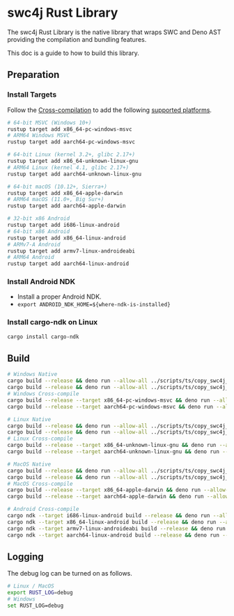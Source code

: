 # swc4j Rust Library

The swc4j Rust Library is the native library that wraps SWC and Deno AST providing the compilation and bundling features.

This doc is a guide to how to build this library.

## Preparation

### Install Targets

Follow the [Cross-compilation](https://rust-lang.github.io/rustup/cross-compilation.html) to add the following [supported platforms](https://doc.rust-lang.org/nightly/rustc/platform-support.html).


```sh
# 64-bit MSVC (Windows 10+)
rustup target add x86_64-pc-windows-msvc
# ARM64 Windows MSVC
rustup target add aarch64-pc-windows-msvc

# 64-bit Linux (kernel 3.2+, glibc 2.17+)
rustup target add x86_64-unknown-linux-gnu
# ARM64 Linux (kernel 4.1, glibc 2.17+)
rustup target add aarch64-unknown-linux-gnu

# 64-bit macOS (10.12+, Sierra+)
rustup target add x86_64-apple-darwin
# ARM64 macOS (11.0+, Big Sur+)
rustup target add aarch64-apple-darwin

# 32-bit x86 Android
rustup target add i686-linux-android
# 64-bit x86 Android
rustup target add x86_64-linux-android
# ARMv7-A Android
rustup target add armv7-linux-androideabi
# ARM64 Android
rustup target add aarch64-linux-android
```

### Install Android NDK

* Install a proper Android NDK.
* `export ANDROID_NDK_HOME=${where-ndk-is-installed}`

### Install cargo-ndk on Linux

```sh
cargo install cargo-ndk
```

## Build

```sh
# Windows Native
cargo build --release && deno run --allow-all ../scripts/ts/copy_swc4j_lib.ts -o windows -a x86_64
cargo build --release && deno run --allow-all ../scripts/ts/copy_swc4j_lib.ts -o windows -a arm64
# Windows Cross-compile
cargo build --release --target x86_64-pc-windows-msvc && deno run --allow-all ../scripts/ts/copy_swc4j_lib.ts -o windows -a x86_64
cargo build --release --target aarch64-pc-windows-msvc && deno run --allow-all ../scripts/ts/copy_swc4j_lib.ts -o windows -a arm64

# Linux Native
cargo build --release && deno run --allow-all ../scripts/ts/copy_swc4j_lib.ts -o linux -a x86_64
cargo build --release && deno run --allow-all ../scripts/ts/copy_swc4j_lib.ts -o linux -a arm64
# Linux Cross-compile
cargo build --release --target x86_64-unknown-linux-gnu && deno run --allow-all ../scripts/ts/copy_swc4j_lib.ts -o linux -a x86_64
cargo build --release --target aarch64-unknown-linux-gnu && deno run --allow-all ../scripts/ts/copy_swc4j_lib.ts -o linux -a arm64

# MacOS Native
cargo build --release && deno run --allow-all ../scripts/ts/copy_swc4j_lib.ts -o macos -a x86_64
cargo build --release && deno run --allow-all ../scripts/ts/copy_swc4j_lib.ts -o macos -a arm64
# MacOS Cross-compile
cargo build --release --target x86_64-apple-darwin && deno run --allow-all ../scripts/ts/copy_swc4j_lib.ts -o macos -a x86_64
cargo build --release --target aarch64-apple-darwin && deno run --allow-all ../scripts/ts/copy_swc4j_lib.ts -o macos -a arm64

# Android Cross-compile
cargo ndk --target i686-linux-android build --release && deno run --allow-all ../scripts/ts/copy_swc4j_lib.ts -o android -a x86
cargo ndk --target x86_64-linux-android build --release && deno run --allow-all ../scripts/ts/copy_swc4j_lib.ts -o android -a x86_64
cargo ndk --target armv7-linux-androideabi build --release && deno run --allow-all ../scripts/ts/copy_swc4j_lib.ts -o android -a arm
cargo ndk --target aarch64-linux-android build --release && deno run --allow-all ../scripts/ts/copy_swc4j_lib.ts -o android -a arm64
```

## Logging

The debug log can be turned on as follows.

```sh
# Linux / MacOS
export RUST_LOG=debug
# Windows
set RUST_LOG=debug
```
